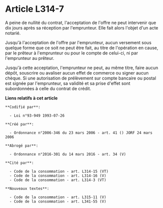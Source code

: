 # Article L314-7

A peine de nullité du contrat, l'acceptation de l'offre ne peut intervenir que dix jours après sa réception par l'emprunteur.
Elle fait alors l'objet d'un acte notarié.

Jusqu'à l'acceptation de l'offre par l'emprunteur, aucun versement sous quelque forme que ce soit ne peut être fait, au titre
de l'opération en cause, par le prêteur à l'emprunteur ou pour le compte de celui-ci, ni par l'emprunteur au prêteur.

Jusqu'à cette acceptation, l'emprunteur ne peut, au même titre, faire aucun dépôt, souscrire ou avaliser aucun effet de
commerce ou signer aucun chèque. Si une autorisation de prélèvement sur compte bancaire ou postal est signée par
l'emprunteur, sa validité et sa prise d'effet sont subordonnées à celle du contrat de crédit.

**Liens relatifs à cet article**

	**Codifié par**:

	  - Loi n°93-949 1993-07-26

	**Créé par**:

	  - Ordonnance n°2006-346 du 23 mars 2006 - art. 41 () JORF 24 mars 2006

	**Abrogé par**:

	  - Ordonnance n°2016-301 du 14 mars 2016 - art. 34 (V)

	**Cité par**:

	  - Code de la consommation - art. L314-15 (VT)
	  - Code de la consommation - art. L314-16 (V)
	  - Code de la consommation - art. L314-3 (VT)

	**Nouveaux textes**:

	  - Code de la consommation - art. L315-11 (V)
	  - Code de la consommation - art. L341-55 (V)
